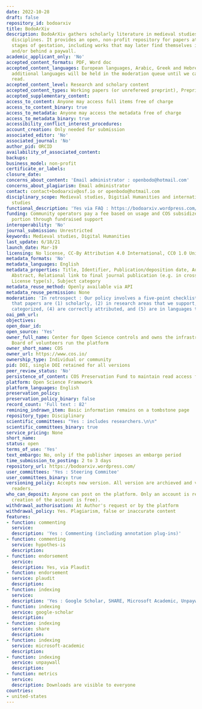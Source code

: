 ```yaml
---
date: 2022-10-28
draft: false
repository_id: bodoarxiv
title: BodoArXiv
description: BodoArXiv gathers scholarly literature in medieval studies across the
  disciplines. It provides an open, non-profit repository for papers at different
  stages of gestation, including works that may later find themselves in article form
  and/or behind a paywall.
academic_applicant_only: 'No'
accepted_content_formats: PDF, Word doc
accepted_content_languages: European languages, Arabic, Greek and Hebrew. Papers in
  additional languages will be held in the moderation queue until we can get them
  read.
accepted_content_level: Research and scholary content
accepted_content_types: Working papers (or unrefereed preprint), Preprints, Post-prints
accepted_supplementary_content:
access_to_content: Anyone may access full items free of charge
access_to_content_binary: true
access_to_metadata: Anyone may access the metadata free of charge
access_to_metadata_binary: true
accessibility_conflict_interest_procedures:
account_creation: Only needed for submission
associated_editor: 'No'
associated_journal: 'No'
author_pid: ORCID
availability_of_associated_content:
backups:
business_model: non-profit
certificate_or_labels:
closure_date:
concerns_about_content: 'Email administrator : openbodo@hotmail.com'
concerns_about_plagiarism: Email administrator
contact: contact+bodoarxiv@osf.io or openbodo@hotmail.com
disciplinary_scope: Medieval studies, Digitial Humanities and international and area
  studies
functional_description: 'Yes via FAQ : https://bodoarxiv.wordpress.com/faqs/'
funding: Community operators pay a fee based on usage and COS subsidizes the other
  portion through fundraised support
interoperability: 'No'
journal_submission: Unrestricted
keywords: Medieval studies, Digital Humanities
last_update: 6/18/21
launch_date: Mar-19
licensing: No license, CC-By Attribution 4.0 International, CC0 1.0 Universal
metadata_formats: 'No'
metadata_languages: English
metadata_properties: Title, Identifier, Publication/deposition date, Author name(s),
  Abstract, Relational link to final journal publication (e.g. in crossref metadata),
  License type(s), Subject category
metadata_reuse_method: Openly available via API
metadata_reuse_permission: None
moderation: 'In retrospect : Our policy involves a five-point checklist, confirming
  that papers are (1) scholarly, (2) in research areas that we support, (3) are plausibly
  categorized, (4) are correctly attributed, and (5) are in languages that we moderate.'
oai_pmh_url:
objectives:
open_doar_id:
open_source: 'Yes'
owner_full_name: Center for Open Science controls and owns the infrastructure; Steering
  Board of volunteers run the platform
owner_short_name: COS
owner_url: https://www.cos.io/
ownership_type: Individual or community
pid: DOI, single DOI retained for all versions
peer_review_status: 'No'
persistence_of_content: COS Preservation Fund to maintain read access for 50+ years
platform: Open Science Framework
platform_languages: English
preservation_policy:
preservation_policy_binary: false
record_count: 'Full text : 82'
remining_indrawn_item: Basic information remains on a tombstone page
repository_type: Disciplinary
scientific_committees: "Yes : includes researchers.\n\n"
scientific_committees_binary: true
service_pricing: None
short_name:
status: open
terms_of_use: 'Yes'
text_embargo: No, only if the publisher imposes an embargo period
time_submission_to_posting: 2 to 3 days
repository_url: https://bodoarxiv.wordpress.com/
user_committees: 'Yes : Steering Commitee'
user_committees_binary: true
versioning_policy: Accepts new version. All version are archieved and visible for
  readers.
who_can_deposit: Anyone can post on the platform. Only an account is required ( The
  creation of the account is free).
withdrawal_authorisation: At Author's request or by the platform
withdrawal_policy: Yes. Plagiarism, false or inaccurate content
features:
- function: commenting
  service:
  description: 'Yes : Commenting (including annotation plug-ins)'
- function: commenting
  service: hypothes-is
  description:
- function: endorsement
  service:
  description: Yes, via Plaudit
- function: endorsement
  service: plaudit
  description:
- function: indexing
  service:
  description: 'Yes : Google Scholar, SHARE, Microsoft Academic, Unpaywall'
- function: indexing
  service: google-scholar
  description:
- function: indexing
  service: share
  description:
- function: indexing
  service: microsoft-academic
  description:
- function: indexing
  service: unpaywall
  description:
- function: metrics
  service:
  description: Downloads are visible to everyone
countries:
- united-states
---
```



